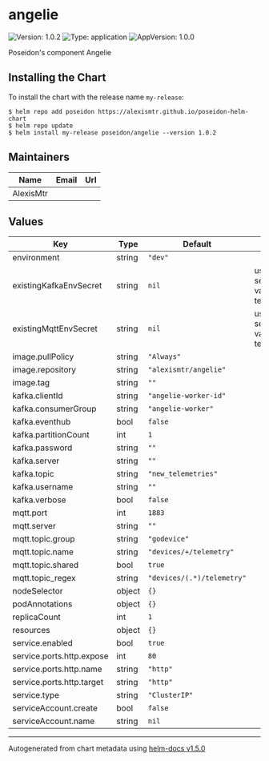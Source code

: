  
# angelie

![Version: 1.0.2](https://img.shields.io/badge/Version-1.0.2-informational?style=flat-square) ![Type: application](https://img.shields.io/badge/Type-application-informational?style=flat-square) ![AppVersion: 1.0.0](https://img.shields.io/badge/AppVersion-1.0.0-informational?style=flat-square)

Poseidon's component Angelie

## Installing the Chart

To install the chart with the release name `my-release`:

```console
$ helm repo add poseidon https://alexismtr.github.io/poseidon-helm-chart
$ helm repo update
$ helm install my-release poseidon/angelie --version 1.0.2
```

## Maintainers

| Name | Email | Url |
| ---- | ------ | --- |
| AlexisMtr |  |  |

## Values

| Key | Type | Default | Description |
|-----|------|---------|-------------|
| environment | string | `"dev"` |  |
| existingKafkaEnvSecret | string | `nil` | use existing secret to set environment variable see templates/secret.yaml |
| existingMqttEnvSecret | string | `nil` | use existing secret to set environment variable see templates/secret.yaml |
| image.pullPolicy | string | `"Always"` |  |
| image.repository | string | `"alexismtr/angelie"` |  |
| image.tag | string | `""` |  |
| kafka.clientId | string | `"angelie-worker-id"` |  |
| kafka.consumerGroup | string | `"angelie-worker"` |  |
| kafka.eventhub | bool | `false` |  |
| kafka.partitionCount | int | `1` |  |
| kafka.password | string | `""` |  |
| kafka.server | string | `""` |  |
| kafka.topic | string | `"new_telemetries"` |  |
| kafka.username | string | `""` |  |
| kafka.verbose | bool | `false` |  |
| mqtt.port | int | `1883` |  |
| mqtt.server | string | `""` |  |
| mqtt.topic.group | string | `"godevice"` |  |
| mqtt.topic.name | string | `"devices/+/telemetry"` |  |
| mqtt.topic.shared | bool | `true` |  |
| mqtt.topic_regex | string | `"devices/(.*)/telemetry"` |  |
| nodeSelector | object | `{}` |  |
| podAnnotations | object | `{}` |  |
| replicaCount | int | `1` |  |
| resources | object | `{}` |  |
| service.enabled | bool | `true` |  |
| service.ports.http.expose | int | `80` |  |
| service.ports.http.name | string | `"http"` |  |
| service.ports.http.target | string | `"http"` |  |
| service.type | string | `"ClusterIP"` |  |
| serviceAccount.create | bool | `false` |  |
| serviceAccount.name | string | `nil` |  |

----------------------------------------------
Autogenerated from chart metadata using [helm-docs v1.5.0](https://github.com/norwoodj/helm-docs/releases/v1.5.0)